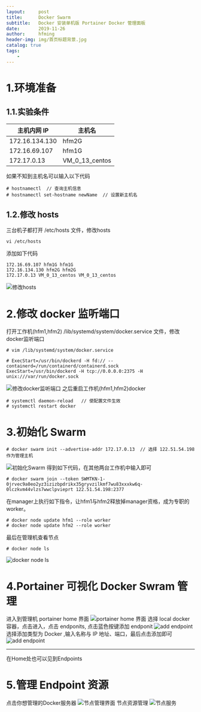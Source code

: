 ```yaml
---
layout:     post
title:      Docker Swarm
subtitle:   Docker 安装单机版 Portainer Docker 管理面板
date:       2019-11-26
author:     hfming
header-img: img/首页标题背景.jpg
catalog: true
tags:
    - 
---
```


# 1.环境准备
## 1.1.实验条件
| 主机内网 IP | 主机名 |
|  ----    |  ----  |
| 172.16.134.130 | hfm2G |  
| 172.16.69.107 | hfm1G |
| 172.17.0.13 | VM_0_13_centos |
如果不知到主机名可以输入以下代码
```Linux
# hostnamectl  // 查询主机信息
# hostnamectl set-hostname newName  // 设置新主机名
```
## 1.2.修改 hosts
三台机子都打开 /etc/hosts 文件，修改hosts
```linux
vi /etc/hosts
```
添加如下代码
```Linux
172.16.69.107 hfm1G hfm1G
172.16.134.130 hfm2G hfm2G
172.17.0.13 VM_0_13_centos VM_0_13_centos
```
![修改hosts](https://hfm-wp.oss-cn-hangzhou.aliyuncs.com/portainer%20%E9%9D%A2%E6%9D%BF/%E4%BF%AE%E6%94%B9hosts.PNG)
# 2.修改 docker 监听端口
打开工作机(hfm1,hfm2) /lib/systemd/system/docker.service 文件，修改docker监听端口
```Linux
# vim /lib/systemd/system/docker.service
```
```Linxu
# ExecStart=/usr/bin/dockerd -H fd:// --containerd=/run/containerd/containerd.sock
ExecStart=/usr/bin/dockerd -H tcp://0.0.0.0:2375 -H unix:///var/run/docker.sock
```
![修改docker监听端口](https://hfm-wp.oss-cn-hangzhou.aliyuncs.com/portainer%20%E9%9D%A2%E6%9D%BF/%E4%BF%AE%E6%94%B9docker%E7%9B%91%E5%90%AC%E7%AB%AF%E5%8F%A3.PNG )
之后重启工作机(hfm1,hfm2)docker
```linux
# systemctl daemon-reload   // 使配置文件生效
# systemctl restart docker
```
# 3.初始化 Swarm
```Linux
# docker swarm init --advertise-addr 172.17.0.13  // 选择 122.51.54.198 作为管理主机
```
![初始化Swarm](https://hfm-wp.oss-cn-hangzhou.aliyuncs.com/portainer%20%E9%9D%A2%E6%9D%BF/%E5%88%9D%E5%A7%8B%E5%8C%96Sware.PNG)
得到如下代码，在其他两台工作机中输入即可
```Linux
# docker swarm join --token SWMTKN-1-0jrvec9a0eo2yz3izizbpdrikx35gryvzilkmf7wu83xxxkw6q-0lczkvm44vlzs7wwclpvieprt 122.51.54.198:2377
```
在manager上执行如下指令，让hfm1与hfm2释放掉manager资格，成为专职的worker。
```Linux
# docker node update hfm1 --role worker
# docker node update hfm2 --role worker
```
最后在管理机查看节点
```Linxu
# docker node ls
```
![docker node ls](https://hfm-wp.oss-cn-hangzhou.aliyuncs.com/portainer%20%E9%9D%A2%E6%9D%BF/docker%20node%20ls.PNG)
# 4.Portainer 可视化 Docker Swram 管理
进入到管理机 portainer home 界面
![portainer home 界面](https://hfm-wp.oss-cn-hangzhou.aliyuncs.com/portainer%20%E9%9D%A2%E6%9D%BF/portainer%20home.PNG)
选择 local docker 容器，点击进入，点击 endponits, 点击蓝色按键添加 endponit
![add endpoint](https://hfm-wp.oss-cn-hangzhou.aliyuncs.com/portainer%20%E9%9D%A2%E6%9D%BF/portainer%20add%20endpoint.PNG)
选择添加类型为 Docker ,输入名称与 IP 地址、端口，最后点击添加即可
![add endpoint](https://hfm-wp.oss-cn-hangzhou.aliyuncs.com/portainer%20%E9%9D%A2%E6%9D%BF/portainer%20%E6%B7%BB%E5%8A%A0endponit.PNG)
***
在Home处也可以见到Endpoints
# 5.管理 Endpoint 资源

点击你想管理的Docker服务器
![节点管理界面](https://hfm-wp.oss-cn-hangzhou.aliyuncs.com/portainer%20%E9%9D%A2%E6%9D%BF/swarm%20%E8%8A%82%E7%82%B9%E7%AE%A1%E7%90%86.PNG)
节点资源管理
![节点服务](https://hfm-wp.oss-cn-hangzhou.aliyuncs.com/portainer%20%E9%9D%A2%E6%9D%BF/swarm%20%E8%8A%82%E7%82%B9%E6%9C%8D%E5%8A%A1.PNG)